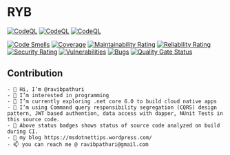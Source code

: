 # RYB

[![CodeQL](https://github.com/ravibpathuri/RYB/actions/workflows/dotnet.yml/badge.svg)](https://github.com/ravibpathuri/RYB/actions/workflows/dotnet.yml) [![CodeQL](https://github.com/ravibpathuri/RYB/actions/workflows/dotnet.yml/badge.svg?branch=main&event=push)](https://github.com/ravibpathuri/RYB/actions/workflows/dotnet.yml) [![CodeQL](https://github.com/ravibpathuri/RYB/actions/workflows/dotnet.yml/badge.svg?branch=develop&event=pull_request)](https://github.com/ravibpathuri/RYB/actions/workflows/dotnet.yml)


[![Code Smells](https://sonarcloud.io/api/project_badges/measure?project=ravibpathuri_RYB&metric=code_smells)](https://sonarcloud.io/summary/new_code?id=ravibpathuri_RYB) [![Coverage](https://sonarcloud.io/api/project_badges/measure?project=ravibpathuri_RYB&metric=coverage)](https://sonarcloud.io/summary/new_code?id=ravibpathuri_RYB)  [![Maintainability Rating](https://sonarcloud.io/api/project_badges/measure?project=ravibpathuri_RYB&metric=sqale_rating)](https://sonarcloud.io/summary/new_code?id=ravibpathuri_RYB) [![Reliability Rating](https://sonarcloud.io/api/project_badges/measure?project=ravibpathuri_RYB&metric=reliability_rating)](https://sonarcloud.io/summary/new_code?id=ravibpathuri_RYB) [![Security Rating](https://sonarcloud.io/api/project_badges/measure?project=ravibpathuri_RYB&metric=security_rating)](https://sonarcloud.io/summary/new_code?id=ravibpathuri_RYB) [![Vulnerabilities](https://sonarcloud.io/api/project_badges/measure?project=ravibpathuri_RYB&metric=vulnerabilities)](https://sonarcloud.io/summary/new_code?id=ravibpathuri_RYB) [![Bugs](https://sonarcloud.io/api/project_badges/measure?project=ravibpathuri_RYB&metric=bugs)](https://sonarcloud.io/summary/new_code?id=ravibpathuri_RYB) [![Quality Gate Status](https://sonarcloud.io/api/project_badges/measure?project=ravibpathuri_RYB&metric=alert_status)](https://sonarcloud.io/summary/new_code?id=ravibpathuri_RYB)

## Contribution

<p align="center">
	 
	- 👋 Hi, I’m @ravibpathuri
	- 👀 I’m interested in programming
	- 🌱 I’m currently exploring .net core 6.0 to build cloud native apps
	- 💞️ I’m using Command query responsibility segregation (CQRS) design pattern, JWT based authention, data access with dapper, NUnit Tests in this source code.
	- 💞️ Above status badges shows status of source code analyzed on build during CI.
	- 🌱 my blog https://msdotnettips.wordpress.com/
	- 📫 you can reach me @ ravibpathuri@gmail.com
	
</p>

